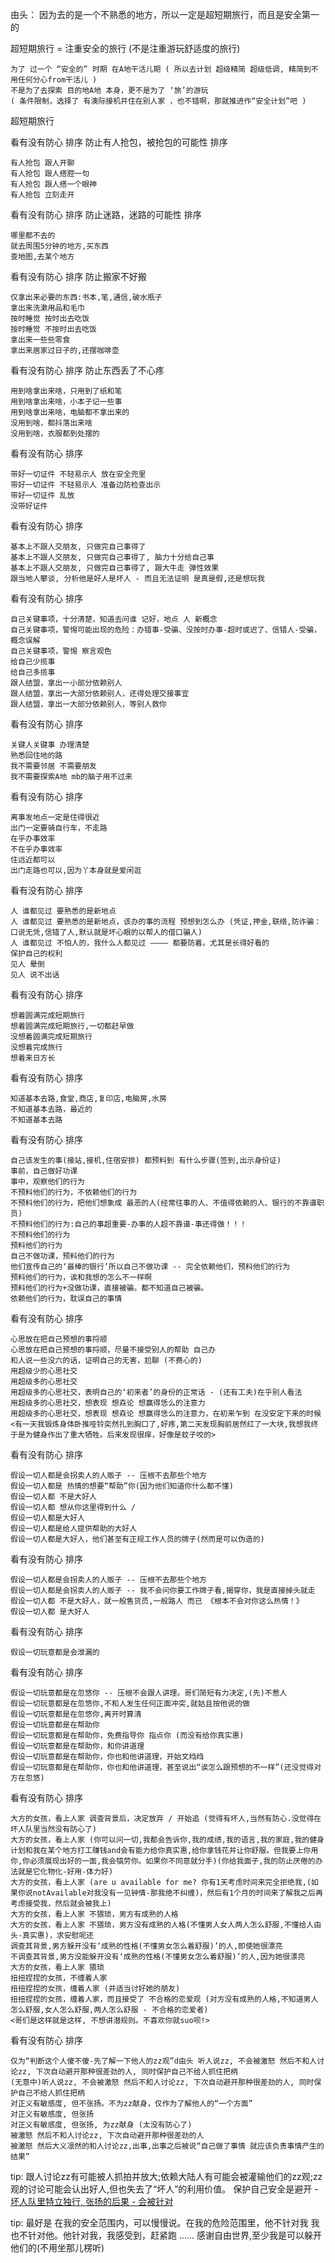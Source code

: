 
由头：
因为去的是一个不熟悉的地方，所以一定是超短期旅行，而且是安全第一的

超短期旅行 = 注重安全的旅行 (不是注重游玩舒适度的旅行)

```
为了 过一个 “安全的” 时期 在A地干活儿期 ( 所以去计划 超级精简 超级低调, 精简到不用任何分心from干活儿 )
不是为了去探索 目的地A地 本身，更不是为了 ‘旅’的游玩
( 条件限制，选择了 有澳际接机并住在别人家 ，也不错啊，那就推进作“安全计划”吧 )
```

超短期旅行

看有没有防心 排序
防止有人抢包，被抢包的可能性 排序
```
有人抢包 跟人开聊
有人抢包 跟人搭腔一句
有人抢包 跟人搭一个眼神
有人抢包 立刻走开
```

看有没有防心 排序
防止迷路，迷路的可能性 排序
```
哪里都不去的
就去周围5分钟的地方,买东西
查地图,去某个地方
```

看有没有防心 排序
防止搬家不好搬
```
仅拿出来必要的东西:书本,笔,通信,破水瓶子
拿出来洗漱用品和毛巾
按时睡觉 按时出去吃饭
按时睡觉 不按时出去吃饭
拿出来一些些零食
拿出来居家过日子的,还摆咖啡壶
```

看有没有防心 排序
防止东西丢了不心疼
```
用到啥拿出来啥，只用到了纸和笔
用到啥拿出来啥，小本子记一些事
用到啥拿出来啥，电脑都不拿出来的
没用到啥，都抖落出来啥
没用到啥，衣服都到处摆的
```

看有没有防心 排序
```
带好一切证件 不轻易示人 放在安全兜里
带好一切证件 不轻易示人 准备边防检查出示
带好一切证件 乱放
没带好证件
```

看有没有防心 排序
```
基本上不跟人交朋友, 只做完自己事得了
基本上不跟人交朋友, 只做完自己事得了, 脑力十分给自己事
基本上不跟人交朋友, 只做完自己事得了, 跟大牛走 弹性效果
跟当地人攀谈, 分析他是好人是坏人 - 而且无法证明 是真是假,还是想玩我
```

看有没有防心 排序
```
自己关键事项，十分清楚，知道去问谁 记好，地点 人 新概念
自己关键事项，警惕可能出现的危险：办错事-受骗、没按时办事-超时或迟了、信错人-受骗，概念误解
自己关键事项，警惕 察言观色
给自己少揽事
给自己多揽事
跟人结盟，拿出一小部分依赖别人
跟人结盟，拿出一大部分依赖别人，还得处理交接事宜
跟人结盟，拿出一大部分依赖别人，等别人救你
```

看有没有防心 排序
```
关键人关键事 办理清楚
熟悉回住地的路
我不需要邻居 不需要朋友
我不需要探索A地 mb的脑子用不过来
```

看有没有防心 排序
```
离事发地点一定是住得很近
出门一定要骑自行车，不走路
在乎办事效率
不在乎办事效率
住远近都可以
出门走路也可以,因为丫本身就是爱闲逛
```

看有没有防心 排序
```
人 谁都见过 要熟悉的是新地点
人 谁都见过 要熟悉的是新地点，该办的事的流程 预想到怎么办 (凭证,押金,联络,防诈骗：口说无凭,信错了人,默认就是坏心眼的以帮人的借口骗人)
人 谁都见过 不怕人的，我什么人都见过 ———— 都要防着。尤其是长得好看的
保护自己的权利
见人 晕倒
见人 说不出话
```

看有没有防心 排序
```
想着圆满完成短期旅行
想着圆满完成短期旅行,一切都赶早做
没想着圆满完成短期旅行
没想着完成旅行
想着来日方长
```

看有没有防心 排序
```
知道基本去路,食堂,商店,复印店,电脑房,水房
不知道基本去路，最近的
不知道基本去路
```

看有没有防心 排序
```
自己该发生的事(接站,接机,住宿安排) 都预料到 有什么步骤(签到,出示身份证)
事前，自己做好功课
事中，观察他们的行为
不预料他们的行为，不依赖他们的行为
不预料他们的行为，把他们想象成 最恶的人(经常往事的人、不值得依赖的人、银行的不靠谱职员)
不预料他们的行为:自己的事超重要-办事的人超不靠谱-事还得做！！！
不预料他们的行为
预料他们的行为
自己不做功课，预料他们的行为
他们宣传自己的‘最棒的银行’所以自己不做功课 -- 完全依赖他们，预料他们的行为
预料他们的行为，诶和我想的怎么不一样啊
预料他们的行为+没做功课，直接被骗。都不知道自己被骗。
依赖他们的行为，耽误自己的事情
```

看有没有防心 排序
```
心思放在把自己预想的事捋顺
心思放在把自己预想的事捋顺，尽量不接受别人的帮助 自己办
和人说一些没六的话，证明自己的无害，尬聊 (不费心的)
用超级少的心思社交
用超级多的心思社交
用超级多的心思社交，表明自己的‘初来者’的身份的正常话 - (还有工夫)在乎别人看法
用超级多的心思社交，想表现 想𡘙论 想赢得恁么的注意力
用超级多的心思社交，想表现 想𡘙论 想赢得恁么的注意力，在初来乍到 在没安定下来的时候
<有一天我锻炼身体卧推哑铃突然扎到胸口了,好疼,第二天发现胸前居然红了一大块,我想我终于是为健身作出了重大牺牲。后来发现很痒，好像是蚊子咬的>
```

看有没有防心 排序
```
假设一切人都是会拐卖人的人贩子 -- 压根不去那些个地方
假设一切人都是 热情的想要“帮助”你(因为他们知道你什么都不懂)
假设一切人都 不是大好人
假设一切人都 想从你这里得到什么 /
假设一切人都是大好人
假设一切人都是给人提供帮助的大好人
假设一切人都是大好人，他们甚至有正规工作人员的牌子(然而是可以伪造的)
```

看有没有防心 排序
```
假设一切人都是会拐卖人的人贩子 -- 压根不去那些个地方
假设一切人都是会拐卖人的人贩子 -- 我不会问你要工作牌子看,揭穿你，我是直接掉头就走
假设一切人都 不是大好人，就一般售货员,一般路人 而已 《根本不会对你这么热情！》
假设一切人都 是大好人
```

看有没有防心 排序
```
假设一切玩意都是会泄漏的
```

看有没有防心 排序
```
假设一切玩意都是在忽悠你 -- 压根不会跟人讲理。哥们简短有力决定,(先)不惹人
假设一切玩意都是在忽悠你,不和人发生任何正面冲突,就姑且按他说的做
假设一切玩意都是在忽悠你,离开时算清
假设一切玩意都是在帮助你
假设一切玩意都是在帮助你，免费指导你 指点你 (而没有给你真实惠)
假设一切玩意都是在帮助你，和你讲道理
假设一切玩意都是在帮助你，你也和他讲道理，开始文绉绉
假设一切玩意都是在帮助你，你也和他讲道理，甚至说出“诶怎么跟预想的不一样”(还没觉得对方在忽悠)
```

看有没有防心 排序
```
大方的女孩，看上人家 调查背景后，决定放弃 / 开始追 (觉得有坏人,当然有防心.没觉得在坏人队里当然没有防心了)
大方的女孩，看上人家 (你可以问一切,我都会告诉你,我的成绩,我的语言,我的家庭,我的健身计划和我在某个地方打工赚钱and会有能力给你真实惠,给你拿钱花并让你舒服。但我要上你用你,你必须展现出好的一面,我会犒劳你。如果你不同意就分手)(你给我面子,我的防止厌倦的办法就是它化物化-好用-体力好)
大方的女孩，看上人家 (are u available for me? 你有1天考虑时间来完全拒绝我,(如果你说notAvailable对我没有一见钟情-那我绝不纠缠)，然后有1个月的时间来了解我之后再考虑接受我，然后就会被我上)
大方的女孩，看上人家 不猥琐，男方有成熟的人格
大方的女孩，看上人家 不猥琐，男方没有成熟的人格(不懂男人女人两人怎么舒服,不懂给人由头-真实惠)，求安慰呢还
调查其背景,男方躲开没有‘成熟的性格(不懂男女怎么着舒服)’的人,即使她很漂亮
不调查其背景,男方没能躲开没有‘成熟的性格(不懂男女怎么着舒服)’的人,因为她很漂亮
大方的女孩，看上人家 猥琐
扭扭捏捏的女孩，不缠着人家
扭扭捏捏的女孩，缠着人家 (并适当讨好她的朋友)
扭扭捏捏的女孩，缠着人家，而且接受了 不合格的恋爱观 (对方没有成熟的人格,不知道男人怎么舒服,女人怎么舒服,两人怎么舒服 - 不合格的恋爱者)
<哥们是这样就是这样, 不想讲潜规则。不喜欢你就suo呗!>
```


看有没有防心 排序
```
仅为“判断这个人傻不傻-先了解一下他人的zz观”d由头 听人说zz, 不会被激怒 然后不和人讨论zz, 下次自动避开那种很差劲的人, 同时保护自己不给人抓住把柄
(无意中)听人说zz, 不会被激怒 然后不和人讨论zz, 下次自动避开那种很差劲的人, 同时保护自己不给人抓住把柄
对正义有敏感度, 但不张扬。不为zz献身，仅作为了解他人的“一个方面”
对正义有敏感度, 但张扬
对正义有敏感度, 但张扬, 为zz献身 (太没有防心了)
被激怒 然后不和人讨论zz, 下次自动避开那种很差劲的人
被激怒 然后大义凛然的和人讨论zz,出事,出事之后被说“自己做了事情 就应该负责事情产生的结果”
```
tip: 跟人讨论zz有可能被人抓拍并放大;依赖大陆人有可能会被灌输他们的zz观;zz观的讨论可能会认出好人,但也失去了“坏人”的利用价值。
保护自己安全是避开 - [坏人队里特立独行, 张扬的后果 - 会被针对](https://www.v2ex.com/t/363512)

tip: 最好是 在我的安全范围内，可以慢慢说。在我的危险范围里，他不针对我 我也不针对他。他针对我，我感受到，赶紧跑 ...... 感谢自由世界,至少我是可以躲开他们的(不用坐那儿楞听)


